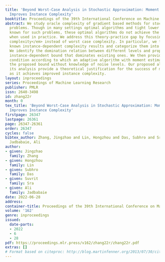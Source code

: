 ```yaml
---
title: 'Beyond Worst-Case Analysis in Stochastic Approximation: Moment Estimation
  Improves Instance Complexity'
booktitle: Proceedings of the 39th International Conference on Machine Learning
abstract: We study oracle complexity of gradient based methods for stochastic approximation
  problems. Though in many settings optimal algorithms and tight lower bounds are
  known for such problems, these optimal algorithms do not achieve the best performance
  when used in practice. We address this theory-practice gap by focusing on <em>instance-dependent
  complexity</em> instead of worst case complexity. In particular, we first summarize
  known instance-dependent complexity results and categorize them into three levels.
  We identify the domination relation between different levels and propose a fourth
  instance-dependent bound that dominates existing ones. We then provide a sufficient
  condition according to which an adaptive algorithm with moment estimation can achieve
  the proposed bound without knowledge of noise levels. Our proposed algorithm and
  its analysis provide a theoretical justification for the success of moment estimation
  as it achieves improved instance complexity.
layout: inproceedings
series: Proceedings of Machine Learning Research
publisher: PMLR
issn: 2640-3498
id: zhang22r
month: 0
tex_title: 'Beyond Worst-Case Analysis in Stochastic Approximation: Moment Estimation
  Improves Instance Complexity'
firstpage: 26347
lastpage: 26361
page: 26347-26361
order: 26347
cycles: false
bibtex_author: Zhang, Jingzhao and Lin, Hongzhou and Das, Subhro and Sra, Suvrit and
  Jadbabaie, Ali
author:
- given: Jingzhao
  family: Zhang
- given: Hongzhou
  family: Lin
- given: Subhro
  family: Das
- given: Suvrit
  family: Sra
- given: Ali
  family: Jadbabaie
date: 2022-06-28
address:
container-title: Proceedings of the 39th International Conference on Machine Learning
volume: '162'
genre: inproceedings
issued:
  date-parts:
  - 2022
  - 6
  - 28
pdf: https://proceedings.mlr.press/v162/zhang22r/zhang22r.pdf
extras: []
# Format based on citeproc: http://blog.martinfenner.org/2013/07/30/citeproc-yaml-for-bibliographies/
---
```

